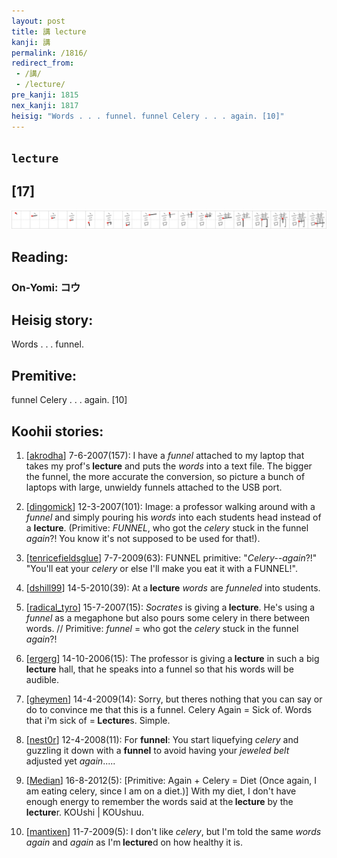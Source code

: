 ```yaml
---
layout: post
title: 講 lecture
kanji: 講
permalink: /1816/
redirect_from:
 - /講/
 - /lecture/
pre_kanji: 1815
nex_kanji: 1817
heisig: "Words . . . funnel. funnel Celery . . . again. [10]"
---
```


## `lecture`

## [17]

<div class="stroke"><img src="../images/E8AC9B.png" /></div>

## Reading:

### On-Yomi: コウ

## Heisig story:

Words . . . funnel.

## Premitive:

funnel Celery . . . again. [10]

## Koohii stories:

1) [<a href="http://kanji.koohii.com/profile/akrodha">akrodha</a>] 7-6-2007(157): I have a <em>funnel</em> attached to my laptop that takes my prof&#039;s<strong> lecture</strong> and puts the <em>words</em> into a text file. The bigger the funnel, the more accurate the conversion, so picture a bunch of laptops with large, unwieldy funnels attached to the USB port.

2) [<a href="http://kanji.koohii.com/profile/dingomick">dingomick</a>] 12-3-2007(101): Image: a professor walking around with a <em>funnel</em> and simply pouring his <em>words</em> into each students head instead of a <strong>lecture</strong>. (Primitive: <em>FUNNEL</em>, who got the <em>celery</em> stuck in the funnel <em>again</em>?! You know it&#039;s not supposed to be used for that!).

3) [<a href="http://kanji.koohii.com/profile/tenricefieldsglue">tenricefieldsglue</a>] 7-7-2009(63): FUNNEL primitive: &quot;<em>Celery--again</em>?!&quot; &quot;You&#039;ll eat your <em>celery</em> or else I&#039;ll make you eat it with a FUNNEL!&quot;.

4) [<a href="http://kanji.koohii.com/profile/dshill99">dshill99</a>] 14-5-2010(39): At a<strong> lecture</strong> <em>words</em> are <em>funneled</em> into students.

5) [<a href="http://kanji.koohii.com/profile/radical_tyro">radical_tyro</a>] 15-7-2007(15): <em>Socrates</em> is giving a<strong> lecture</strong>. He&#039;s using a <em>funnel</em> as a megaphone but also pours some celery in there between words. // Primitive: <em>funnel</em> = who got the <em>celery</em> stuck in the funnel <em>again</em>?!

6) [<a href="http://kanji.koohii.com/profile/ergerg">ergerg</a>] 14-10-2006(15): The professor is giving a<strong> lecture</strong> in such a big<strong> lecture</strong> hall, that he speaks into a funnel so that his words will be audible.

7) [<a href="http://kanji.koohii.com/profile/gheymen">gheymen</a>] 14-4-2009(14): Sorry, but theres nothing that you can say or do to convince me that this is a funnel. Celery Again = Sick of. Words that i&#039;m sick of =<strong> Lecture</strong>s. Simple.

8) [<a href="http://kanji.koohii.com/profile/nest0r">nest0r</a>] 12-4-2008(11): For <strong>funnel</strong>: You start liquefying <em>celery</em> and guzzling it down with a <strong>funnel</strong> to avoid having your <em>jeweled belt</em> adjusted yet <em>again</em>.....

9) [<a href="http://kanji.koohii.com/profile/Median">Median</a>] 16-8-2012(5): [Primitive: Again + Celery = Diet (Once again, I am eating celery, since I am on a diet.)] With my diet, I don&#039;t have enough energy to remember the words said at the<strong> lecture</strong> by the<strong> lecture</strong>r. KOUshi | KOUshuu.

10) [<a href="http://kanji.koohii.com/profile/mantixen">mantixen</a>] 11-7-2009(5): I don&#039;t like <em>celery</em>, but I&#039;m told the same <em>words</em> <em>again</em> and <em>again</em> as I&#039;m<strong> lecture</strong>d on how healthy it is.
